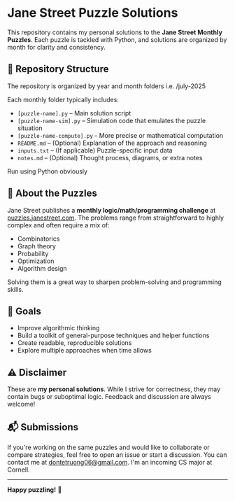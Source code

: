 # Jane Street Puzzle Solutions

This repository contains my personal solutions to the **Jane Street Monthly Puzzles**. Each puzzle is tackled with Python, and solutions are organized by month for clarity and consistency.

## 📁 Repository Structure

The repository is organized by year and month folders i.e. /july-2025

Each monthly folder typically includes:

- `[puzzle-name].py` – Main solution script
- `[puzzle-name-sim].py` – Simulation code that emulates the puzzle situation
- `[puzzle-name-compute].py` - More precise or mathematical computation
- `README.md` – (Optional) Explanation of the approach and reasoning
- `inputs.txt` – (If applicable) Puzzle-specific input data
- `notes.md` – (Optional) Thought process, diagrams, or extra notes

Run using Python obviously

## 🧠 About the Puzzles

Jane Street publishes a **monthly logic/math/programming challenge** at [puzzles.janestreet.com](https://www.janestreet.com/puzzles/). The problems range from straightforward to highly complex and often require a mix of:

- Combinatorics
- Graph theory
- Probability
- Optimization
- Algorithm design

Solving them is a great way to sharpen problem-solving and programming skills.

## 🚀 Goals

- Improve algorithmic thinking
- Build a toolkit of general-purpose techniques and helper functions
- Create readable, reproducible solutions
- Explore multiple approaches when time allows

## ⚠️ Disclaimer

These are **my personal solutions**. While I strive for correctness, they may contain bugs or suboptimal logic. Feedback and discussion are always welcome!

## 📬 Submissions

If you're working on the same puzzles and would like to collaborate or compare strategies, feel free to open an issue or start a discussion. You can contact me at dontetruong06@gmail.com. I'm an incoming CS major at Cornell.

---

**Happy puzzling!** 🧩
